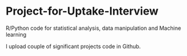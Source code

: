 # Project-for-Uptake-Interview
R/Python code for statistical analysis, data manipulation and Machine learning 

I upload couple of significant projects code in Github.

